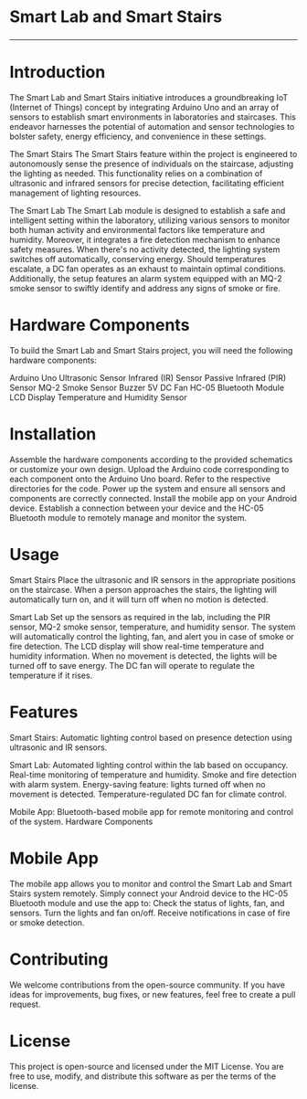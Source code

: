 # Smart Lab and Smart Stairs 


### 
---
###

# Introduction
The Smart Lab and Smart Stairs initiative introduces a groundbreaking IoT (Internet of Things) concept by integrating Arduino Uno and an array of sensors to establish smart environments in laboratories and staircases. This endeavor harnesses the potential of automation and sensor technologies to bolster safety, energy efficiency, and convenience in these settings.

The Smart Stairs 
The Smart Stairs feature within the project is engineered to autonomously sense the presence of individuals on the staircase, adjusting the lighting as needed. This functionality relies on a combination of ultrasonic and infrared sensors for precise detection, facilitating efficient management of lighting resources.

The Smart Lab
The Smart Lab module is designed to establish a safe and intelligent setting within the laboratory, utilizing various sensors to monitor both human activity and environmental factors like temperature and humidity. Moreover, it integrates a fire detection mechanism to enhance safety measures. When there's no activity detected, the lighting system switches off automatically, conserving energy. Should temperatures escalate, a DC fan operates as an exhaust to maintain optimal conditions. Additionally, the setup features an alarm system equipped with an MQ-2 smoke sensor to swiftly identify and address any signs of smoke or fire.

# Hardware Components
To build the Smart Lab and Smart Stairs project, you will need the following hardware components:

Arduino Uno
Ultrasonic Sensor
Infrared (IR) Sensor
Passive Infrared (PIR) Sensor
MQ-2 Smoke Sensor
Buzzer
5V DC Fan
HC-05 Bluetooth Module
LCD Display
Temperature and Humidity Sensor

# Installation
Assemble the hardware components according to the provided schematics or customize your own design.
Upload the Arduino code corresponding to each component onto the Arduino Uno board. Refer to the respective directories for the code.
Power up the system and ensure all sensors and components are correctly connected.
Install the mobile app on your Android device. Establish a connection between your device and the HC-05 Bluetooth module to remotely manage and monitor the system.

# Usage
Smart Stairs
Place the ultrasonic and IR sensors in the appropriate positions on the staircase.
When a person approaches the stairs, the lighting will automatically turn on, and it will turn off when no motion is detected.

Smart Lab
Set up the sensors as required in the lab, including the PIR sensor, MQ-2 smoke sensor, temperature, and humidity sensor.
The system will automatically control the lighting, fan, and alert you in case of smoke or fire detection.
The LCD display will show real-time temperature and humidity information.
When no movement is detected, the lights will be turned off to save energy. The DC fan will operate to regulate the temperature if it rises.

# Features
Smart Stairs:
Automatic lighting control based on presence detection using ultrasonic and IR sensors.

Smart Lab:
Automated lighting control within the lab based on occupancy.
Real-time monitoring of temperature and humidity.
Smoke and fire detection with alarm system.
Energy-saving feature: lights turned off when no movement is detected.
Temperature-regulated DC fan for climate control.

Mobile App:
Bluetooth-based mobile app for remote monitoring and control of the system.
Hardware Components

# Mobile App
The mobile app allows you to monitor and control the Smart Lab and Smart Stairs system remotely. Simply connect your Android device to the HC-05 Bluetooth module and use the app to:
Check the status of lights, fan, and sensors.
Turn the lights and fan on/off.
Receive notifications in case of fire or smoke detection.

# Contributing
We welcome contributions from the open-source community. If you have ideas for improvements, bug fixes, or new features, feel free to create a pull request.

# License
This project is open-source and licensed under the MIT License. You are free to use, modify, and distribute this software as per the terms of the license.
